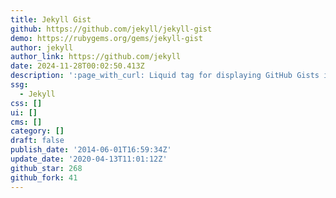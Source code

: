 ```yaml
---
title: Jekyll Gist
github: https://github.com/jekyll/jekyll-gist
demo: https://rubygems.org/gems/jekyll-gist
author: jekyll
author_link: https://github.com/jekyll
date: 2024-11-28T00:02:50.413Z
description: ':page_with_curl: Liquid tag for displaying GitHub Gists in Jekyll sites.'
ssg:
  - Jekyll
css: []
ui: []
cms: []
category: []
draft: false
publish_date: '2014-06-01T16:59:34Z'
update_date: '2020-04-13T11:01:12Z'
github_star: 268
github_fork: 41
---
```

